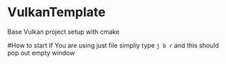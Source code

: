 # VulkanTemplate
Base Vulkan project setup with cmake

#How to start
If You are using just file simpliy type `j b r` and this should pop out empty window
